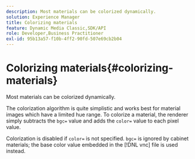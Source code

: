 ```yaml
---
description: Most materials can be colorized dynamically.
solution: Experience Manager
title: Colorizing materials
feature: Dynamic Media Classic,SDK/API
role: Developer,Business Practitioner
exl-id: 95b13a57-f10b-4ff2-90fd-507e69cb2b04
---
```

# Colorizing materials{#colorizing-materials}

Most materials can be colorized dynamically.

The colorization algorithm is quite simplistic and works best for material images which have a limited hue range. To colorize a material, the renderer simply subtracts the `bgc=` value and adds the `color=` value to each pixel value.

Colorization is disabled if `color=` is not specified. `bgc=` is ignored by cabinet materials; the base color value embedded in the [!DNL vnc] file is used instead.
